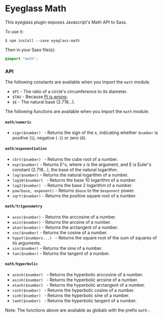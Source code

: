 # Eyeglass Math

This eyeglass plugin exposes Javascript's Math API to Sass.

To use it:

```
$ npm install --save eyeglass-math
```

Then in your Sass file(s):

```scss
@import "math";

```

### API

The following constants are available when you import the `math` module.

* `$PI` - The ratio of a circle's circumference to its diameter.
* `$TAU` - Because [Pi is wrong](http://www.tauday.com/).
* `$E` - The natural base (2.718…).

The following functions are available when you import the `math` module.

#### `math/numeric`

* `sign($number) ` - Returns the sign of the x, indicating whether
  `$number` is positive (`1`), negative (`-1`) or zero (`0`).

#### `math/exponentiation`

* `cbrt($number) ` - Returns the cube root of a number.
* `exp($number)` - Returns E^x, where x is the argument, and E
  is Euler's constant (2.718…), the base of the natural logarithm.
* `log($number)` - Returns the natural logarithm of a number.
* `log10($number) ` - Returns the base 10 logarithm of a number.
* `log2($number) ` - Returns the base 2 logarithm of a number.
* `pow(base, exponent)` - Returns `$base` to the `$exponent` power.
* `sqrt($number)` - Returns the positive square root of a number.

#### `math/trigonometry`

* `acos($number)` - Returns the arccosine of a number.
* `asin($number)` - Returns the arcsine of a number.
* `atan($number)` - Returns the arctangent of a number.
* `cos($number)` - Returns the cosine of a number.
* `hypot($numbers...) ` - Returns the square root of the sum of
  squares of its arguments.
* `sin($number)` - Returns the sine of a number.
* `tan($number)` - Returns the tangent of a number.

#### `math/hyperbolic`

* `acosh($number) ` - Returns the hyperbolic arccosine of a number.
* `asinh($number) ` - Returns the hyperbolic arcsine of a number.
* `atanh($number) ` - Returns the hyperbolic arctangent of a number.
* `cosh($number) ` - Returns the hyperbolic cosine of a number.
* `sinh($number) ` - Returns the hyperbolic sine of a number.
* `tanh($number) ` - Returns the hyperbolic tangent of a number.

Note: The functions above are available as globals with the prefix `math-`.
